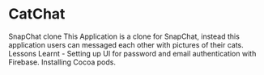 # CatChat
SnapChat clone 
This Application is a clone for SnapChat, instead this application users can messaged each other with pictures of their cats.
Lessons Learnt - Setting up UI for password and email authentication with Firebase. Installing Cocoa pods.

